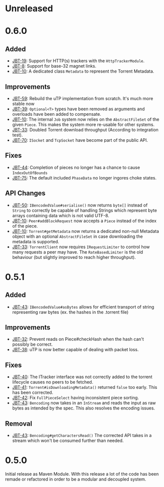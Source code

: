 # Unreleased

# 0.6.0
## Added
- [JBT-19](https://jira.johnnei.org/browse/JBT-19): Support for HTTP(s) trackers with the `HttpTrackerModule`.
- [JBT-8](https://jira.johnnei.org/browse/JBT-8): Support for base-32 magnet links.
- [JBT-10](https://jira.johnnei.org/browse/JBT-10): A dedicated class `Metadata` to represent the Torrent Metadata.

## Improvements
- [JBT-59](https://jira.johnnei.org/browse/JBT-59): Rebuild the uTP implementation from scratch. It's much more stable now
- [JBT-39](https://jira.johnnei.org/browse/JBT-39): `Optional<T>` types have been removed as arguments and overloads have been added to compensate.
- [JBT-10](https://jira.johnnei.org/browse/JBT-10): The internal `Job` system now relies on the `AbstractFileSet` of the given `Piece`. This makes the system
more re-usable for other systems.
- [JBT-33](https://jira.johnnei.org/browse/JBT-33): Doubled Torrent download throughput (According to integration test).
- [JBT-70](https://jira.johnnei.org/browse/JBT-70): `ISocket` and `TcpSocket` have become part of the public API.

## Fixes
- [JBT-44](https://jira.johnnei.org/browse/JBT-44): Completion of pieces no longer has a chance to cause `IndexOutOfBounds`
- [JBT-75](https://jira.johnnei.org/browse/JBT-75): The default included `PhaseData` no longer ingores choke states.

## API Changes
- [JBT-50](https://jira.johnnei.org/browse/JBT-50): `IBencodedValue#serialise()` now returns `byte[]` instead of `String` to correctly be capable of handling
Strings which represent byte arrays containing data which is not valid UTF-8.
- [JBT-10](https://jira.johnnei.org/browse/JBT-10): `Peer#addBlockRequest` now accepts a `Piece` instead of the index of the piece.
- [JBT-10](https://jira.johnnei.org/browse/JBT-10): `Torrent#getMetadata` now returns a dedicated non-null Metadata object with an optional `AbstractFileSet` in
 case downloading the metadata is supported.
- [JBT-33](https://jira.johnnei.org/browse/JBT-33): `TorrentClient` now requires `IRequestLimiter` to control how many requests a peer may have. The
`RateBasedLimiter` is the old behaviour (but slightly improved to reach higher throughput).

# 0.5.1
## Added
- [JBT-43](https://jira.johnnei.org/browse/JBT-43): `IBencodedValue#asBytes` allows for efficient transport of string representing raw bytes
 (ex. the hashes in the .torrent file)

## Improvements
- [JBT-32](https://jira.johnnei.org/browse/JBT-32): Prevent reads on Piece#checkHash when the hash can't possibly be correct.
- [JBT-38](https://jira.johnnei.org/browse/JBT-38): uTP is now better capable of dealing with packet loss.

## Fixes
- [JBT-40](https://jira.johnnei.org/browse/JBT-40): The ITracker interface was not correctly added to the torrent lifecycle causes no peers to be fetched.
- [JBT-41](https://jira.johnnei.org/browse/JBT-41): `Torrent#isDownloadingMetadata()` returned `false` too early. This has been corrected.
- [JBT-42](https://jira.johnnei.org/browse/JBT-42): Fix `FullPieceSelect` having inconsistent piece sorting.
- [JBT-43](https://jira.johnnei.org/browse/JBT-43): `Bencoding` now takes in an `InStream` and reads the input as raw bytes as intended by the spec. This also
 resolves the encoding issues.

## Removal
- [JBT-43](https://jira.johnnei.org/browse/JBT-43): `Bencoding#getCharactersRead()` The corrected API takes in a stream which won't be consumed further than
 needed.

# 0.5.0
Initial release as Maven Module. With this release a lot of the code has been remade or refactored in order to be a modular and decoupled system.

